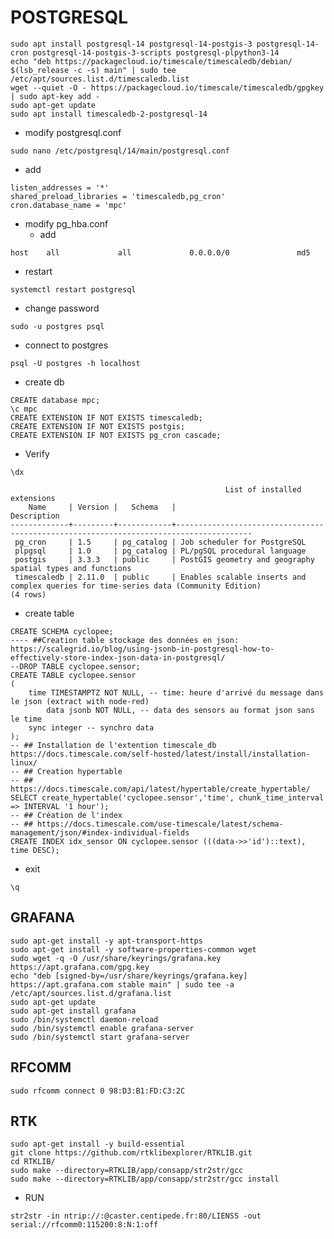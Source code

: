 # POSTGRESQL
```
sudo apt install postgresql-14 postgresql-14-postgis-3 postgresql-14-cron postgresql-14-postgis-3-scripts postgresql-plpython3-14
echo "deb https://packagecloud.io/timescale/timescaledb/debian/ $(lsb_release -c -s) main" | sudo tee /etc/apt/sources.list.d/timescaledb.list
wget --quiet -O - https://packagecloud.io/timescale/timescaledb/gpgkey | sudo apt-key add -
sudo apt-get update
sudo apt install timescaledb-2-postgresql-14
```
* modify postgresql.conf
```
sudo nano /etc/postgresql/14/main/postgresql.conf
```
* add
```
listen_addresses = '*'
shared_preload_libraries = 'timescaledb,pg_cron'
cron.database_name = 'mpc'
```
* modify pg_hba.conf
  * add
```
host    all             all             0.0.0.0/0               md5
```
  * restart
```
systemctl restart postgresql
```
* change password
```
sudo -u postgres psql
```
* connect to postgres
```
psql -U postgres -h localhost
```
* create db
```
CREATE database mpc;
\c mpc
CREATE EXTENSION IF NOT EXISTS timescaledb;
CREATE EXTENSION IF NOT EXISTS postgis;
CREATE EXTENSION IF NOT EXISTS pg_cron cascade;
```
* Verify

```\dx```

```
                                                List of installed extensions
    Name     | Version |   Schema   |                                      Description                                      
-------------+---------+------------+---------------------------------------------------------------------------------------
 pg_cron     | 1.5     | pg_catalog | Job scheduler for PostgreSQL
 plpgsql     | 1.0     | pg_catalog | PL/pgSQL procedural language
 postgis     | 3.3.3   | public     | PostGIS geometry and geography spatial types and functions
 timescaledb | 2.11.0  | public     | Enables scalable inserts and complex queries for time-series data (Community Edition)
(4 rows)
```
* create table

```
CREATE SCHEMA cyclopee;
---- ##Creation table stockage des données en json: https://scalegrid.io/blog/using-jsonb-in-postgresql-how-to-effectively-store-index-json-data-in-postgresql/
--DROP TABLE cyclopee.sensor;
CREATE TABLE cyclopee.sensor
(
	time TIMESTAMPTZ NOT NULL, -- time: heure d'arrivé du message dans le json (extract with node-red)
        data jsonb NOT NULL, -- data des sensors au format json sans le time
	sync integer -- synchro data
);
-- ## Installation de l'extention timescale_db https://docs.timescale.com/self-hosted/latest/install/installation-linux/
-- ## Creation hypertable
-- ## https://docs.timescale.com/api/latest/hypertable/create_hypertable/
SELECT create_hypertable('cyclopee.sensor','time', chunk_time_interval => INTERVAL '1 hour');
-- ## Création de l'index
-- ## https://docs.timescale.com/use-timescale/latest/schema-management/json/#index-individual-fields
CREATE INDEX idx_sensor ON cyclopee.sensor (((data->>'id')::text), time DESC);
```
* exit

```\q```

## GRAFANA

```
sudo apt-get install -y apt-transport-https
sudo apt-get install -y software-properties-common wget
sudo wget -q -O /usr/share/keyrings/grafana.key https://apt.grafana.com/gpg.key
echo "deb [signed-by=/usr/share/keyrings/grafana.key] https://apt.grafana.com stable main" | sudo tee -a /etc/apt/sources.list.d/grafana.list
sudo apt-get update
sudo apt-get install grafana
sudo /bin/systemctl daemon-reload
sudo /bin/systemctl enable grafana-server
sudo /bin/systemctl start grafana-server
```

## RFCOMM

```
sudo rfcomm connect 0 98:D3:B1:FD:C3:2C
```

## RTK

```
sudo apt-get install -y build-essential
git clone https://github.com/rtklibexplorer/RTKLIB.git
cd RTKLIB/
sudo make --directory=RTKLIB/app/consapp/str2str/gcc
sudo make --directory=RTKLIB/app/consapp/str2str/gcc install
```

* RUN

```
str2str -in ntrip://:@caster.centipede.fr:80/LIENSS -out serial://rfcomm0:115200:8:N:1:off
```
